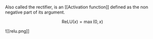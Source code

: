 Also called the rectifier, is an [[Activation function]] defined as the non negative part of its argument.

$$\text{ReLU}(x) = \max(0, x)$$

![[relu.png]]